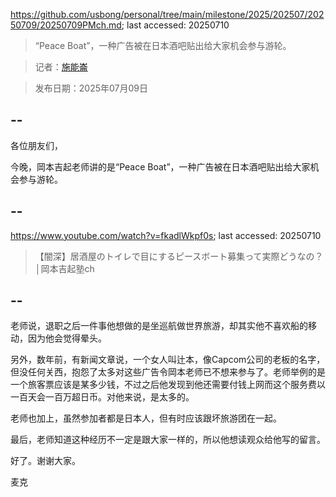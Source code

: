 https://github.com/usbong/personal/tree/main/milestone/2025/202507/20250709/20250709PMch.md; last accessed: 20250710

> “Peace Boat”，一种广告被在日本酒吧贴出给大家机会参与游轮。

> 记者：[施能崙](https://www.linkedin.com/in/michaelsyson/)

> 发布日期：2025年07月09日

## --

各位朋友们，

今晚，岡本吉起老师讲的是“Peace Boat”，一种广告被在日本酒吧贴出给大家机会参与游轮。

## --

https://www.youtube.com/watch?v=fkadlWkpf0s; last accessed: 20250710

> 【闇深】居酒屋のトイレで目にするピースボート募集って実際どうなの？│岡本吉起塾ch

## --

老师说，退职之后一件事他想做的是坐巡航做世界旅游，却其实他不喜欢船的移动，因为他会觉得晕头。

另外，数年前，有新闻文章说，一个女人叫辻本，像Capcom公司的老板的名字，但没任何关西，抱怨了太多对这些广告令岡本老师已不想来参与了。老师举例的是一个旅客票应该是某多少钱，不过之后他发现到他还需要付钱上网而这个服务费以一百天会一百万超日币。对他来说，是太多的。

老师也加上，虽然参加者都是日本人，但有时应该跟坏旅游团在一起。

最后，老师知道这种经历不一定是跟大家一样的，所以他想读观众给他写的留言。

好了。谢谢大家。

麦克
